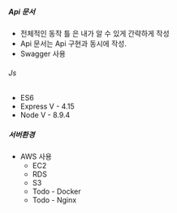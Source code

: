 ##### Api 문서

* 전체적인 동작 틀 은 내가 알 수 있게 간략하게 작성
* Api 문서는 Api 구현과 동시에 작성.
* Swagger 사용

###### Js

* ES6
* Express V - 4.15
* Node V - 8.9.4

##### 서버환경

* AWS 사용
    * EC2
    * RDS
    * S3
    * Todo - Docker
    * Todo - Nginx